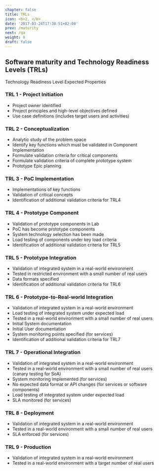 ```yaml
---
chapter: false
title: TRLs
icon: <b>2. </b>
date: '2017-03-24T17:30:51+02:00'
prev: /maturity
next: /qa
weight: 0
draft: false
---
```


## Software maturity and Technology Readiness Levels (TRLs)

Technology Readiness Level
Expected Properties

### TRL 1 - Project Initiation

- Project owner identified
- Project principles and high-level objectives defined
- Use case definitions (includes target users and activities)

### TRL 2 - Conceptualization

- Analytic study of the problem space
- Identify key functions which must be validated in Component Implementation
- Formulate validation criteria for critical components
- Formulate validation criteria of complete prototype system
- Prototype Epic planning

### TRL 3 - PoC Implementation

- Implementations of key functions
- Validation of critical concepts
- Identification of additional validation criteria for TRL4

### TRL 4 - Prototype Component

- Validation of prototype components in Lab
- PoC has become prototype components
- System technology selection has been made
- Load testing of components under key load criteria
- Identification of additional validation criteria for TRL5

### TRL 5 - Prototype Integration

- Validation of integrated system in a real-world environment
- Tested in restricted environment with a small number of real users
- Data formats specified
- Identification of additional validation criteria for TRL6

### TRL 6 - Prototype-to-Real-world Integration

- Validation of integrated system in a real-world environment
- Load testing of integrated system under expected load
- Tested in a real-world environment with a small number of real users
- Initial System documentation
- Initial User documentation
- System monitoring points specified (for services)
- Identification of additional validation criteria for TRL7

### TRL 7 - Operational Integration

- Validation of integrated system in a real-world environment
- Tested in a real-world environment with a small number of real users (canary testing for SoA)
- System monitoring implemented (for services)
- No expected data format or API changes (for services or software components)
- Load testing of integrated system under expected load
- SLA monitored (for services)

### TRL 8 - Deployment

- Validation of integrated system in a real-world environment
- Tested in a real-world environment with a small number of real users
- SLA enforced (for services)

### TRL 9 - Production

- Validation of integrated system in a real-world environment
- Tested in a real-world environment with a target number of real users
